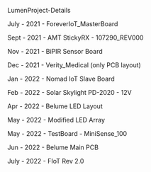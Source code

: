 LumenProject-Details

July - 2021 - ForeverIoT_MasterBoard

Sept - 2021 - AMT StickyRX - 107290_REV000

Nov  - 2021 - BiPIR Sensor Board

Dec  - 2021 - Verity_Medical (only PCB layout)

Jan  - 2022 - Nomad IoT Slave Board

Feb  - 2022 - Solar Skylight PD-2020 - 12V

Apr  - 2022 - Belume LED Layout

May  - 2022 - Modified LED Array

May  - 2022 - TestBoard - MiniSense_100

Jun  - 2022 - Belume Main PCB

July - 2022 - FIoT Rev 2.0
